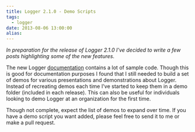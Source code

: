 ```yaml
---
title: Logger 2.1.0 - Demo Scripts
tags:
  - logger
date: 2013-08-06 13:00:00
alias:
---
```


_In preparation for the release of Logger 2.1.0 I've decided to write a few posts highlighting some of the new features._

The new Logger [documentation](https://github.com/tmuth/Logger---A-PL-SQL-Logging-Utility/wiki) contains a lot of sample code. Though this is good for documentation  purposes I found that I still needed to build a set of demos for various  presentations and demonstrations about Logger. Instead of recreating  demos each time I've started to keep them in a demo folder (included in  each release). This can also be useful for individuals looking to demo  Logger at an organization for the first time.

Though  not complete, expect the list of demos to expand over time. If you have  a demo script you want added, please feel free to send it to me or make  a pull request.
